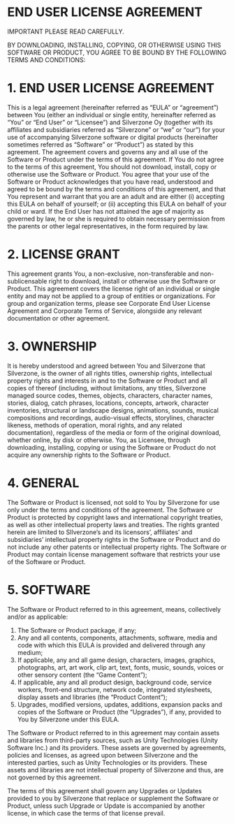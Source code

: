 # END USER LICENSE AGREEMENT
IMPORTANT PLEASE READ CAREFULLY.

BY DOWNLOADING, INSTALLING, COPYING, OR OTHERWISE USING THIS SOFTWARE OR PRODUCT, YOU AGREE TO BE BOUND BY THE FOLLOWING TERMS AND CONDITIONS:
# 1. END USER LICENSE AGREEMENT
This is a legal agreement (hereinafter referred as “EULA” or “agreement”) between You (either an individual or single entity, hereinafter referred as “You” or “End User” or “Licensee”) and Silverzone Oy (together with its affiliates and subsidiaries referred as “Silverzone” or “we” or “our”) for your use of accompanying Silverzone software or digital products (hereinafter sometimes referred as “Software” or “Product”) as stated by this agreement. The agreement covers and governs any and all use of the Software or Product under the terms of this agreement. If You do not agree to the terms of this agreement, You should not download, install, copy or otherwise use the Software or Product. You agree that your use of the Software or Product acknowledges that you have read, understood and agreed to be bound by the terms and conditions of this agreement, and that You represent and warrant that you are an adult and are either (i) accepting this EULA on behalf of yourself; or (ii) accepting this EULA on behalf of your child or ward. If the End User has not attained the age of majority as governed by law, he or she is required to obtain necessary permission from the parents or other legal representatives, in the form required by law.

# 2. LICENSE GRANT
This agreement grants You, a non-exclusive, non-transferable and non-sublicensable right to download, install or otherwise use the Software or Product. This agreement covers the license right of an individual or single entity and may not be applied to a group of entities or organizations. For group and organization terms, please see Corporate End User License Agreement and Corporate Terms of Service, alongside any relevant documentation or other agreement.
# 3. OWNERSHIP
It is hereby understood and agreed between You and Silverzone that Silverzone, is the owner of all rights titles, ownership rights, intellectual property rights and interests in and to the Software or Product and all copies of thereof (including, without limitations, any titles, Silverzone managed source codes, themes, objects, characters, character names, stories, dialog, catch phrases, locations, concepts, artwork, character inventories, structural or landscape designs, animations, sounds, musical compositions and recordings, audio-visual effects, storylines, character likeness, methods of operation, moral rights, and any related documentation), regardless of the media or form of the original download, whether online, by disk or otherwise. You, as Licensee, through downloading, installing, copying or using the Software or Product do not acquire any ownership rights to the Software or Product.

# 4. GENERAL
The Software or Product is licensed, not sold to You by Silverzone for use only under the terms and conditions of the agreement. The Software or Product is protected by copyright laws and international copyright treaties, as well as other intellectual property laws and treaties. The rights granted herein are limited to SIlverzone’s and its licensors’, affiliates’ and subsidiaries’ intellectual property rights in the Software or Product and do not include any other patents or intellectual property rights. The Software or Product may contain license management software that restricts your use of the Software or Product.

# 5. SOFTWARE
The Software or Product referred to in this agreement, means, collectively and/or as applicable:

1. The Software or Product package, if any;
2. Any and all contents, components, attachments, software, media and code with which this EULA is provided and delivered through any medium;
3. If applicable, any and all game design, characters, images, graphics, photographs, art, art work, clip art, text, fonts, music, sounds, voices or other sensory content (the “Game Content”);
4. If applicable, any and all product design, background code, service workers, front-end structure, network code, integrated stylesheets, display assets and libraries (the “Product Content”);
5. Upgrades, modified versions, updates, additions, expansion packs and copies of the Software or Product (the “Upgrades”), if any, provided to You by Silverzone under this EULA.

The Software or Product referred to in this agreement may contain assets and libraries from third-party sources, such as Unity Technologies (Unity Software Inc.) and its providers. These assets are governed by agreements, policies and licenses, as agreed upon between Silverzone and the interested parties, such as Unity Technologies or its providers. These assets and libraries are not intellectual property of Silverzone and thus, are not governed by this agreement.

The terms of this agreement shall govern any Upgrades or Updates provided to you by Silverzone that replace or supplement the Software or Product, unless such Upgrade or Update is accompanied by another license, in which case the terms of that license prevail.
